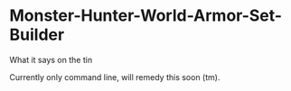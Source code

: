 # Monster-Hunter-World-Armor-Set-Builder
What it says on the tin

Currently only command line, will remedy this soon (tm).
